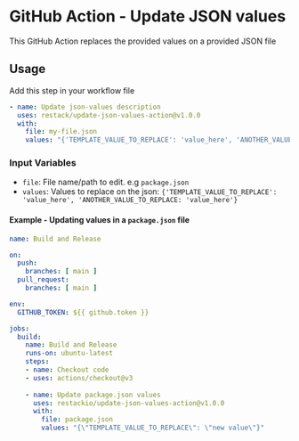 # GitHub Action - Update JSON values
This GitHub Action replaces the provided values on a provided JSON file

## Usage

Add this step in your workflow file
```yaml
- name: Update json-values description
  uses: restack/update-json-values-action@v1.0.0
  with:
    file: my-file.json
    values: "{'TEMPLATE_VALUE_TO_REPLACE': 'value_here', 'ANOTHER_VALUE_TO_REPLACE': 'value_here'}"
```

### Input Variables

- `file`: File name/path to edit. e.g `package.json`
- `values`: Values to replace on the json: `{'TEMPLATE_VALUE_TO_REPLACE': 'value_here', 'ANOTHER_VALUE_TO_REPLACE: 'value_here'}`


#### Example - Updating values in a  `package.json` file

```yaml
name: Build and Release

on:
  push:
    branches: [ main ]
  pull_request:
    branches: [ main ]

env:
  GITHUB_TOKEN: ${{ github.token }}

jobs:
  build:
    name: Build and Release
    runs-on: ubuntu-latest
    steps:
    - name: Checkout code
    - uses: actions/checkout@v3
 
    - name: Update package.json values
      uses: restackio/update-json-values-action@v1.0.0
      with:
        file: package.json
        values: "{\"TEMPLATE_VALUE_TO_REPLACE\": \"new value\"}"
```
